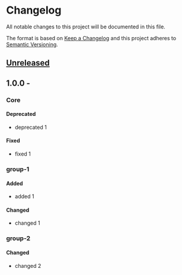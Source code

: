 # Changelog
All notable changes to this project will be documented in this file.

The format is based on [Keep a Changelog](http://keepachangelog.com/en/1.0.0/)
and this project adheres to [Semantic Versioning](http://semver.org/spec/v2.0.0.html).

## [Unreleased]

## 1.0.0 - <currentDate>
### Core
#### Deprecated
- deprecated 1

#### Fixed
- fixed 1

### group-1
#### Added
- added 1

#### Changed
- changed 1

### group-2
#### Changed
- changed 2

[unreleased]: https://github.com/geut/chan/compare/v1.0.0...HEAD
